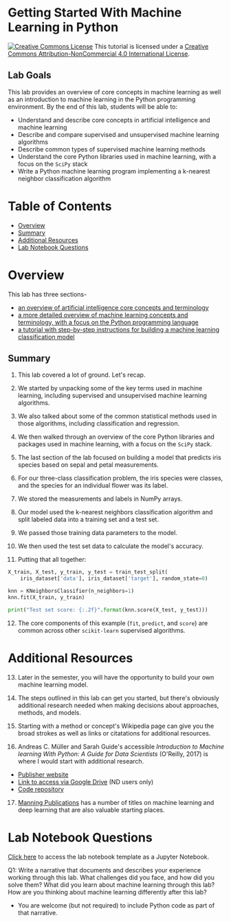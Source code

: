 # Getting Started With Machine Learning in Python

<a href="http://creativecommons.org/licenses/by-nc/4.0/" rel="license"><img style="border-width: 0;" src="https://i.creativecommons.org/l/by-nc/4.0/88x31.png" alt="Creative Commons License" /></a>
This tutorial is licensed under a <a href="http://creativecommons.org/licenses/by-nc/4.0/" rel="license">Creative Commons Attribution-NonCommercial 4.0 International License</a>.

## Lab Goals

This lab provides an overview of core concepts in machine learning as well as an introduction to machine learning in the Python programming environment. By the end of this lab, students will be able to:
- Understand and describe core concepts in artificial intelligence and machine learning
- Describe and compare supervised and unsupervised machine learning algorithms
- Describe common types of supervised machine learning methods
- Understand the core Python libraries used in machine learning, with a focus on the `SciPy` stack
- Write a Python machine learning program implementing a k-nearest neighbor classification algorithm

# Table of Contents

- [Overview](#overview)
- [Summary](#summary)
- [Additional Resources](#additional-resources)
- [Lab Notebook Questions](#lab-notebook-questions)
  

# Overview

This lab has three sections-
- [an overview of artificial intelligence core concepts and terminology](https://github.com/kwaldenphd/machine-learning-intro/blob/main/ai-overview.md)
- [a more detailed overview of machine learning concepts and terminology, with a focus on the Python programming language](https://github.com/kwaldenphd/machine-learning-intro/blob/main/ml-python-intro.md)
- [a tutorial with step-by-step instructions for building a machine learning classification model](https://github.com/kwaldenphd/machine-learning-intro/blob/main/ml-python-lab.md)

## Summary

1. This lab covered a lot of ground. Let's recap.

2. We started by unpacking some of the key terms used in machine learning, including supervised and unsupervised machine learning algorithms.

3. We also talked about some of the common statistical methods used in those algorithms, including classification and regression.

4. We then walked through an overview of the core Python libraries and packages used in machine learning, with a focus on the `SciPy` stack.

5. The last section of the lab focused on building a model that predicts iris species based on sepal and petal measurements.

6. For our three-class classification problem, the iris species were classes, and the species for an individual flower was its label.

7. We stored the measurements and labels in NumPy arrays.

8. Our model used the k-nearest neighbors classification algorithm and split labeled data into a training set and a test set.

9. We passed those training data parameters to the model.

10. We then used the test set data to calculate the model's accuracy.

11. Putting that all together:

```Python
X_train, X_test, y_train, y_test = train_test_split(
    iris_dataset['data'], iris_dataset['target'], random_state=0)

knn = KNeighborsClassifier(n_neighbors=1)
knn.fit(X_train, y_train)

print("Test set score: {:.2f}".format(knn.score(X_test, y_test)))
```

12. The core components of this example (`fit`, `predict`, and `score`) are common across other `scikit-learn` supervised algorithms.

# Additional Resources

13. Later in the semester, you will have the opportunity to build your own machine learning model. 

14. The steps outlined in this lab can get you started, but there's obviously additional research needed when making decisions about approaches, methods, and models.

15. Starting with a method or concept's Wikipedia page can give you the broad strokes as well as links or citatations for additional resources.

16. Andreas C. Müller and Sarah Guide's accessible *Introduction to Machine learning With Python: A Guide for Data Scientists* (O'Reilly, 2017) is where I would start with additional research. 
- [Publisher website](https://www.oreilly.com/library/view/introduction-to-machine/9781449369880/)
- [Link to access via Google Drive](https://drive.google.com/file/d/1VHBuayX6PoZZrFaps-HLs3exXoLPSlSM/view?usp=sharing) (ND users only)
- [Code repository](https://github.com/amueller/introduction_to_ml_with_python)

17. [Manning Publications](https://www.manning.com/) has a number of titles on machine learning and deep learning that are also valuable starting places.

# Lab Notebook Questions

[Click here](https://colab.research.google.com/drive/1HMp1IMz_MdecLa5wSRpl_VG5VotGiezP?usp=sharing) to access the lab notebook template as a Jupyter Notebook.

Q1: Write a narrative that documents and describes your experience working through this lab. What challenges did you face, and how did you solve them? What did you learn about machine learning through this lab? How are you thinking about machine learning differently after this lab? 
- You are welcome (but not required) to include Python code as part of that narrative.
